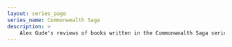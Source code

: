 ```yaml
---
layout: series_page
series_name: Commonwealth Saga
description: >
    Alex Gude's reviews of books written in the Commonwealth Saga series.
---
```

